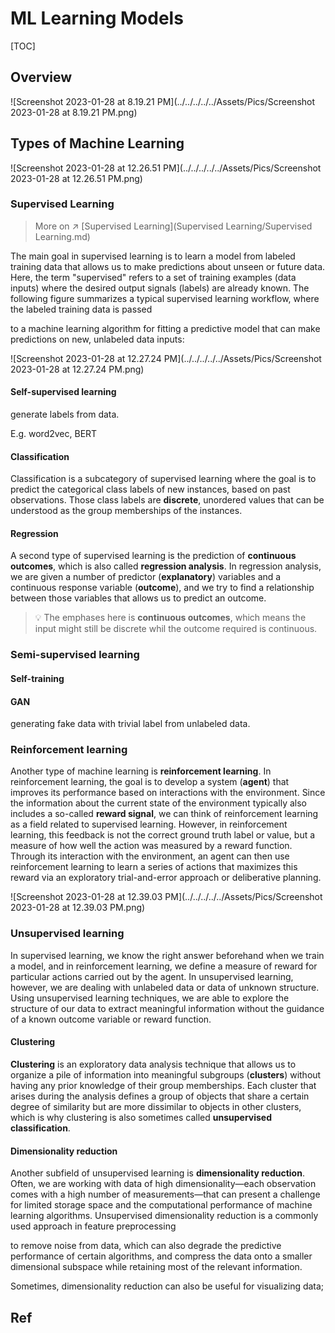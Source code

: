 # ML Learning Models

[TOC]



## Overview

![Screenshot 2023-01-28 at 8.19.21 PM](../../../../../Assets/Pics/Screenshot 2023-01-28 at 8.19.21 PM.png)





## Types of Machine Learning

![Screenshot 2023-01-28 at 12.26.51 PM](../../../../../Assets/Pics/Screenshot 2023-01-28 at 12.26.51 PM.png)



### Supervised Learning

> More on ↗️ [Supervised Learning](Supervised Learning/Supervised Learning.md)



The main goal in supervised learning is to learn a model from labeled training
 data that allows us to make predictions about unseen or future data. Here, the
 term "supervised" refers to a set of training examples (data inputs) where the desired output signals (labels) are already known. The following figure summarizes a typical supervised learning workflow, where the labeled training data is passed

to a machine learning algorithm for fitting a predictive model that can make predictions on new, unlabeled data inputs:

![Screenshot 2023-01-28 at 12.27.24 PM](../../../../../Assets/Pics/Screenshot 2023-01-28 at 12.27.24 PM.png)

#### Self-supervised learning

generate labels from data.

E.g. word2vec, BERT



#### Classification

Classification is a subcategory of supervised learning where the goal is to predict the categorical class labels of new instances, based on past observations. Those class labels are **discrete**, unordered values that can be understood as the group memberships of the instances. 

#### Regression

A second type of supervised learning is the prediction of **continuous outcomes**, which is also called **regression analysis**. In regression analysis, we are given a number of predictor (**explanatory**) variables and a continuous response variable (**outcome**), and we try to find a relationship between those variables that allows us to predict an outcome.

> :bulb: The emphases here is **continuous outcomes**, which means the input might still be discrete whil the outcome required is continuous. 



### Semi-supervised learning

#### Self-training



#### GAN

generating fake data with trivial label from unlabeled data.



### Reinforcement learning

Another type of machine learning is **reinforcement learning**. In reinforcement learning, the goal is to develop a system (**agent**) that improves its performance based on interactions with the environment. Since the information about the current state of the environment typically also includes a so-called **reward signal**, we can think
 of reinforcement learning as a field related to supervised learning. However, in reinforcement learning, this feedback is not the correct ground truth label or value, but a measure of how well the action was measured by a reward function. Through its interaction with the environment, an agent can then use reinforcement learning to learn a series of actions that maximizes this reward via an exploratory trial-and-error approach or deliberative planning.

![Screenshot 2023-01-28 at 12.39.03 PM](../../../../../Assets/Pics/Screenshot 2023-01-28 at 12.39.03 PM.png)



### Unsupervised learning

In supervised learning, we know the right answer beforehand when we train a model, and in reinforcement learning, we define a measure of reward for particular actions carried out by the agent. In unsupervised learning, however, we are dealing with unlabeled data or data of unknown structure. Using unsupervised learning techniques, we are able to explore the structure of our data to extract meaningful information without the guidance of a known outcome variable or reward function.

#### Clustering

**Clustering** is an exploratory data analysis technique that allows us to organize a
 pile of information into meaningful subgroups (**clusters**) without having any prior knowledge of their group memberships. Each cluster that arises during the analysis defines a group of objects that share a certain degree of similarity but are more dissimilar to objects in other clusters, which is why clustering is also sometimes called **unsupervised classification**. 

#### Dimensionality reduction

Another subfield of unsupervised learning is **dimensionality reduction**. Often, we are working with data of high dimensionality—each observation comes with a high number of measurements—that can present a challenge for limited storage space and the computational performance of machine learning algorithms. Unsupervised dimensionality reduction is a commonly used approach in feature preprocessing

to remove noise from data, which can also degrade the predictive performance of certain algorithms, and compress the data onto a smaller dimensional subspace while retaining most of the relevant information.

Sometimes, dimensionality reduction can also be useful for visualizing data;



## Ref
